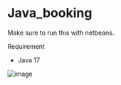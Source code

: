 # Java_booking

Make sure to run this with netbeans.

Requirement
  - Java 17


![image](https://user-images.githubusercontent.com/84265791/223747623-ca76809c-ee76-4894-82b5-be073a862a4d.png)

